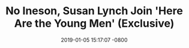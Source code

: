 ---
layout: post
title:  "No Ineson, Susan Lynch Join 'Here Are the Young Men' (Exclusive)"
date:   2019-01-05 15:17:07 -0800
publication: Hollywood Reporter
categories: jekyll update
excerpt: The Irish coming-of-age drama also stars 'The Witch' breakout actress, Anya Taylor-Joy.
link: https://www.hollywoodreporter.com/news/here-are-young-men-ralph-ineson-susan-lynch-join-cast-1145987
image: https://cdn1.thr.com/sites/default/files/imagecache/landscape_928x523/2018/09/ralph_ineson_and_susan_lynch_-getty-split-h_2018.jpg
---